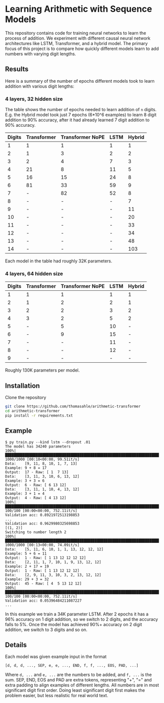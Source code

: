 # Learning Arithmetic with Sequence Models
This repository contains code for training neural networks to learn the process of addition.
We experiment with different causal neural network architectures like LSTM, Transformer, and a hybrid model.
The primary focus of this project is to compare how quickly different models learn to add numbers with varying digit lengths.

## Results
Here is a summary of the number of epochs different models took to learn addition with various digit lengths:

### 4 layers, 32 hidden size
The table shows the number of epochs needed to learn addition of `n` digits.
E.g. the Hybrid model took just 7 epochs (6*10^6 examples) to learn 8 digit addition to 90% accuracy, after it had already learned 7 digit addition to 90% accuracy.

|Digits| Transformer | Transformer NoPE | LSTM | Hybrid |
| --- | --- | --- | --- | --- |
| 1 | 1 | 1 | 1 | 1 |
| 2 | 1 | 3 | 2 | 2 |
| 3 | 2 | 4 | 7 | 3 |
| 4 | 21 | 8 | 11 | 5 |
| 5 | 16 | 15 | 24 | 8 |
| 6 | 81 | 33 | 59 | 9 |
| 7 | - | 82 | 52 | 8 |
| 8 | - | - | - | 7 |
| 9 | - | - | - | 11 |
| 10 | - | - | - | 20 |
| 11 | - | - | - | 33 |
| 12 | - | - | - | 34 |
| 13 | - | - | - | 48 |
| 14 | - | - | - | 103 |

Each model in the table had roughly 32K parameters.

### 4 layers, 64 hidden size
|Digits| Transformer | Transformer NoPE | LSTM | Hybrid |
| --- | --- | --- | --- | --- |
| 1 | 1 | 1 | 1 | 1 |
| 2 | 1 | 2 | 2 | 1 |
| 3 | 2 | 2 | 3 | 2 |
| 4 | 3 | 2 | 5 | 2 |
| 5 | - | 5 | 10 | - |
| 6 | - | 9 | 15 | - |
| 7 | - | - | 11 | - |
| 8 | - | - | 12 | - |
| 9 | - | - | - | - |

Roughly 130K parameters per model.

## Installation
Clone the repository

```bash
git clone https://github.com/thomasahle/arithmetic-transformer
cd arithmetic-transformer
pip install -r requirements.txt
```

## Example

```
$ py train.py --kind lstm --dropout .01
The model has 34240 parameters
100%|███████████████████████████████████████████████████████████████████████████████████████████| 1000/1000 [00:10<00:00, 99.51it/s]
Data:    [9, 11, 8, 10, 1, 7, 13]
Example: 9 + 8 = 17
Output:  17 - Raw: [ 1  7 13]
Data:    [3, 11, 3, 10, 6, 13, 12]
Example: 3 + 3 = 6
Output:  6 - Raw: [ 6 13 12]
Data:    [3, 11, 1, 10, 4, 13, 12]
Example: 3 + 1 = 4
Output:  4 - Raw: [ 4 13 12]
100%|████████████████████████████████████████████████████████████████████████████████████████████| 100/100 [00:00<00:00, 752.11it/s]
Validation acc: 0.8921972513198853
...
Validation acc: 0.9629980325698853
[(1, 2)]
Switching to number length 2
100%|███████████████████████████████████████████████████████████████████████████████████████████| 1000/1000 [00:13<00:00, 74.09it/s]
Data:    [5, 11, 6, 10, 1, 1, 13, 12, 12, 12]
Example: 5 + 6 = 11
Output:  1 - Raw: [ 1 13 12 12 12 12]
Data:    [2, 11, 1, 7, 10, 1, 9, 13, 12, 12]
Example: 2 + 17 = 19
Output:  1 - Raw: [ 1 13 12 12 12]
Data:    [2, 9, 11, 3, 10, 3, 2, 13, 12, 12]
Example: 29 + 3 = 32
Output:  45 - Raw: [ 4  5 13 12 12]
100%|████████████████████████████████████████████████████████████████████████████████████████████| 100/100 [00:00<00:00, 752.11it/s]
Validation acc: 0.05396484211087227
...
```

In this example we train a 34K parameter LSTM.
After 2 epochs it has a 96% accuracy on 1 digit addition, so we switch to 2 digits, and the accuracy falls to 5%.
Once the model has achieved 90%+ accuracy on 2 digit addition, we switch to 3 digits and so on.

## Details

Each model was given example input in the format
```
[d, d, d, ..., SEP, e, e, ..., END, f, f, ..., EOS, PAD, ...]
```
Where `d, ...` and `e, ...` are the numbers to be added, and `f, ...` is the sum.
SEP, END, EOS and PAD are extra tokens, representing "+", "=" and extra padding to align examples of different lengths.
All numbers are in most significant digit first order.
Doing least significant digit first makes the problem easier, but less realistic for real world text.

